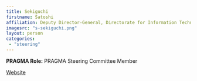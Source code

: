 ```yaml
---
title: Sekiguchi
firstname: Satoshi
affiliation: Deputy Director-General, Directorate for Information Technology and Electronics, National Institute of Advanced Industrial Science and Technology (AIST)
imagesrc: "s-sekiguchi.png"
layout: person
categories:
 - "steering"
---
```


**PRAGMA Role:** PRAGMA Steering Committee Member

[Website][1]

[1]: http://www.linkedin.com/in/sekiguchi34

